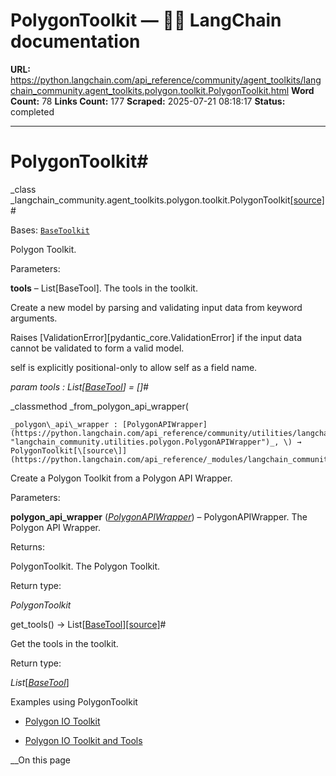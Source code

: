 # PolygonToolkit — 🦜🔗 LangChain  documentation

**URL:** https://python.langchain.com/api_reference/community/agent_toolkits/langchain_community.agent_toolkits.polygon.toolkit.PolygonToolkit.html
**Word Count:** 78
**Links Count:** 177
**Scraped:** 2025-07-21 08:18:17
**Status:** completed

---

# PolygonToolkit\#

_class _langchain\_community.agent\_toolkits.polygon.toolkit.PolygonToolkit[\[source\]](https://python.langchain.com/api_reference/_modules/langchain_community/agent_toolkits/polygon/toolkit.html#PolygonToolkit)\#     

Bases: [`BaseToolkit`](https://python.langchain.com/api_reference/core/tools/langchain_core.tools.base.BaseToolkit.html#langchain_core.tools.base.BaseToolkit "langchain_core.tools.base.BaseToolkit")

Polygon Toolkit.

Parameters:     

**tools** – List\[BaseTool\]. The tools in the toolkit.

Create a new model by parsing and validating input data from keyword arguments.

Raises \[ValidationError\]\[pydantic\_core.ValidationError\] if the input data cannot be validated to form a valid model.

self is explicitly positional-only to allow self as a field name.

_param _tools _: List\[[BaseTool](https://python.langchain.com/api_reference/core/tools/langchain_core.tools.base.BaseTool.html#langchain_core.tools.base.BaseTool "langchain_core.tools.base.BaseTool")\]__ = \[\]_\#     

_classmethod _from\_polygon\_api\_wrapper\(

    _polygon\_api\_wrapper : [PolygonAPIWrapper](https://python.langchain.com/api_reference/community/utilities/langchain_community.utilities.polygon.PolygonAPIWrapper.html#langchain_community.utilities.polygon.PolygonAPIWrapper "langchain_community.utilities.polygon.PolygonAPIWrapper")_, \) → PolygonToolkit[\[source\]](https://python.langchain.com/api_reference/_modules/langchain_community/agent_toolkits/polygon/toolkit.html#PolygonToolkit.from_polygon_api_wrapper)\#     

Create a Polygon Toolkit from a Polygon API Wrapper.

Parameters:     

**polygon\_api\_wrapper** \([_PolygonAPIWrapper_](https://python.langchain.com/api_reference/community/utilities/langchain_community.utilities.polygon.PolygonAPIWrapper.html#langchain_community.utilities.polygon.PolygonAPIWrapper "langchain_community.utilities.polygon.PolygonAPIWrapper")\) – PolygonAPIWrapper. The Polygon API Wrapper.

Returns:     

PolygonToolkit. The Polygon Toolkit.

Return type:     

_PolygonToolkit_

get\_tools\(\) → List\[[BaseTool](https://python.langchain.com/api_reference/core/tools/langchain_core.tools.base.BaseTool.html#langchain_core.tools.base.BaseTool "langchain_core.tools.base.BaseTool")\][\[source\]](https://python.langchain.com/api_reference/_modules/langchain_community/agent_toolkits/polygon/toolkit.html#PolygonToolkit.get_tools)\#     

Get the tools in the toolkit.

Return type:     

_List_\[[_BaseTool_](https://python.langchain.com/api_reference/core/tools/langchain_core.tools.base.BaseTool.html#langchain_core.tools.base.BaseTool "langchain_core.tools.base.BaseTool")\]

Examples using PolygonToolkit

  * [Polygon IO Toolkit](https://python.langchain.com/docs/integrations/tools/polygon_toolkit/)

  * [Polygon IO Toolkit and Tools](https://python.langchain.com/docs/integrations/tools/polygon/)

__On this page
